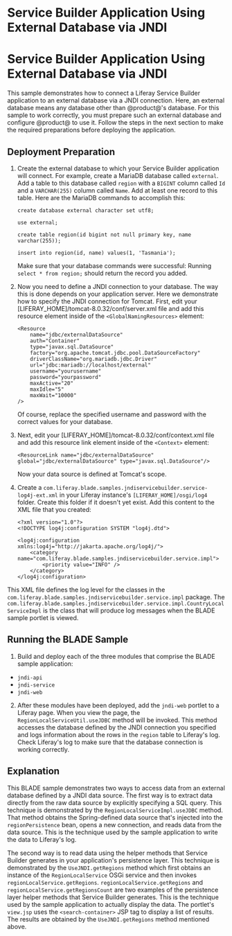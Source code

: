 # Service Builder Application Using External Database via JNDI

# Service Builder Application Using External Database via JNDI

This sample demonstrates how to connect a Liferay Service Builder application to
an external database via a JNDI connection. Here, an external database means any
database other than @product@'s database. For this sample to work correctly,
you must prepare such an external database and configure @product@ to use it.
Follow the steps in the next section to make the required preparations before
deploying the application.

## Deployment Preparation

1.  Create the external database to which your Service Builder application will
    connect. For example, create a MariaDB database called `external`. Add a
    table to this database called `region` with a `BIGINT` column called `Id`
    and a `VARCHAR(255)` column called `Name`. Add at least one record to this
    table. Here are the MariaDB commands to accomplish this:

        create database external character set utf8;

        use external;

        create table region(id bigint not null primary key, name varchar(255));

        insert into region(id, name) values(1, 'Tasmania');

    Make sure that your database commands were successful: Running `select *
    from region;` should return the record you added.

2.  Now you need to define a JNDI connection to your database. The way this is
    done depends on your application server. Here we demonstrate how to specify
    the JNDI connection for Tomcat. First, edit your
    [LIFERAY_HOME]/tomcat-8.0.32/conf/server.xml file and add this resource
    element inside of the `<GlobalNamingResources>` element:

        <Resource
            name="jdbc/externalDataSource"
            auth="Container"
            type="javax.sql.DataSource"
            factory="org.apache.tomcat.jdbc.pool.DataSourceFactory"
            driverClassName="org.mariadb.jdbc.Driver"
            url="jdbc:mariadb://localhost/external"
            username="yourusername"
            password="yourpassword"
            maxActive="20"
            maxIdle="5"
            maxWait="10000"
        />

    Of course, replace the specified username and password with the correct
    values for your database.

3.  Next, edit your [LIFERAY_HOME]/tomcat-8.0.32/conf/context.xml file and add
    this resource link element inside of the `<Context>` element:

        <ResourceLink name="jdbc/externalDataSource" global="jdbc/externalDataSource" type="javax.sql.DataSource"/>

    Now your data source is defined at Tomcat's scope.

4.  Create a `com.liferay.blade.samples.jndiservicebuilder.service-log4j-ext.xml`
    in your Liferay instance's `[LIFERAY_HOME]/osgi/log4` folder. Create this
    folder if it doesn't yet exist. Add this content to the XML file that you
    created:

        <?xml version="1.0"?>
        <!DOCTYPE log4j:configuration SYSTEM "log4j.dtd">

        <log4j:configuration xmlns:log4j="http://jakarta.apache.org/log4j/">
            <category name="com.liferay.blade.samples.jndiservicebuilder.service.impl">
                <priority value="INFO" />
            </category>
        </log4j:configuration>

This XML file defines the log level for the classes in the
`com.liferay.blade.samples.jndiservicebuilder.service.impl` package. The
`com.liferay.blade.samples.jndiservicebuilder.service.impl.CountryLocalServiceImpl`
is the class that will produce log messages when the BLADE sample portlet is
viewed.

## Running the BLADE Sample

1. Build and deploy each of the three modules that comprise the BLADE sample
application:

- `jndi-api`
- `jndi-service`
- `jndi-web`

2. After these modules have been deployed, add the `jndi-web` portlet to a
Liferay page. When you view the page, the `RegionLocalServiceUtil.useJDBC`
method will be invoked. This method accesses the database defined by the JNDI
connection you specified and logs information about the rows in the `region`
table to Liferay's log. Check Liferay's log to make sure that the database
connection is working correctly.

## Explanation

This BLADE sample demonstrates two ways to access data from an external database
defined by a JNDI data source. The first way is to extract data directly from
the raw data source by explicitly specifying a SQL query. This technique is
demonstrated by the `RegionLocalServiceImpl.useJDBC` method. That method obtains
the Spring-defined data source that's injected into the `regionPersistence`
bean, opens a new connection, and reads data from the data source. This is the
technique used by the sample application to write the data to Liferay's log.

The second way is to read data using the helper methods that Service Builder
generates in your application's persistence layer. This technique is
demonstrated by the `UseJNDI.getRegions` method which first obtains an instance
of the `RegionLocalService` OSGi service and then invokes
`regionLocalService.getRegions`. `regionLocalService.getRegions` and
`regionLocalService.getRegionsCount` are two examples of the persistence layer
helper methods that Service Builder generates. This is the technique used by the
sample application to actually display the data. The portlet's `view.jsp` uses
the `<search-container>` JSP tag to display a list of results. The results are
obtained by the `UseJNDI.getRegions` method mentioned above. 
